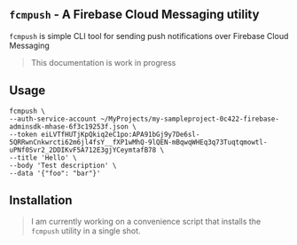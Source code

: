 ## `fcmpush` - A Firebase Cloud Messaging utility

`fcmpush` is simple CLI tool for sending push notifications over Firebase Cloud Messaging

> This documentation is work in progress

## Usage

```shell
fcmpush \                        
--auth-service-account ~/MyProjects/my-sampleproject-0c422-firebase-adminsdk-mhase-6f3c19253f.json \
--token eiLVTfHUTjKpQkiq2eC1po:APA91bGj9y7De6sl-5QRRwnCnkwrcti62m6jl4fsY__fXP1wMhQ-9lQEN-mBqwqWHEq3q73Tuqtqmowtl-uPNf0Svr2_2DDIKvF5A712E3gjYCeymtafB78 \
--title 'Hello' \
--body 'Test description' \
--data '{"foo": "bar"}'
```

## Installation

> I am currently working on a convenience script that installs the 
> `fcmpush` utility in a single shot.